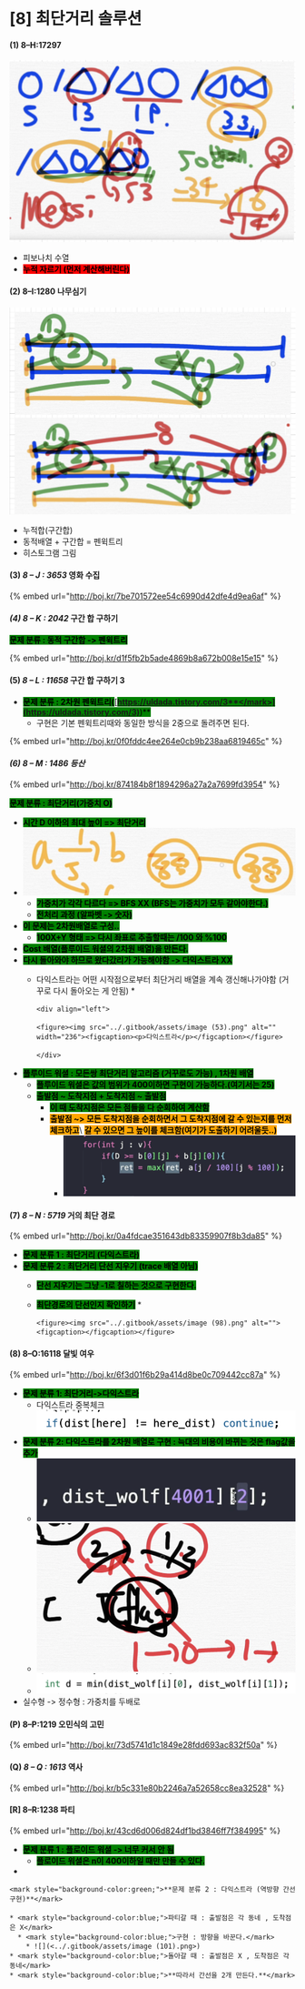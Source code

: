 # \[8] 최단거리 솔루션

#### (1) 8–H:17297

![](<../.gitbook/assets/image (1) (1) (1) (1) (1) (1) (1) (1) (1).png>)

* 피보나치 수열
* <mark style="background-color:red;">**누적 자르기 (먼저 계산해버린다)**</mark>

#### (2) 8–I:1280 나무심기

![](<../.gitbook/assets/image (8) (1) (1).png>)

* 누적합(구간합)
* 동적배열 + 구간합 = 펜윅트리
* 히스토그램 그림

#### (3) _8 – J : 3653_ 영화 수집

{% embed url="http://boj.kr/7be701572ee54c6990d42dfe4d9ea6af" %}

#### _(4) 8 – K : 2042_ 구간 합 구하기

<mark style="background-color:green;">**문제 분류 : 동적 구간합 -> 펜윅트리**</mark>

{% embed url="http://boj.kr/d1f5fb2b5ade4869b8a672b008e15e15" %}

#### (5) _8 – L : 11658_ 구간 합 구하기 3

* <mark style="background-color:green;">**문제 분류 : 2차원 펜윅트리(**</mark>[<mark style="background-color:green;">**https://uldada.tistory.com/3**</mark>](https://uldada.tistory.com/3)<mark style="background-color:green;">**)**</mark>
  * 구현은 기본 펜윅트리때와 동일한 방식을 2중으로 돌려주면 된다.

{% embed url="http://boj.kr/0f0fddc4ee264e0cb9b238aa6819465c" %}

#### _(6) 8 – M : 1486 등산_

{% embed url="http://boj.kr/874184b8f1894296a27a2a7699fd3954" %}

<mark style="background-color:green;">**문제 분류 :  최단거리(가중치 O)**</mark>

* <mark style="background-color:green;">**시간 D 이하의 최대 높이 => 최단거리**</mark>
* ![](<../.gitbook/assets/image (52).png>)
  * <mark style="background-color:green;">**가중치가 각각 다르다 => BFS XX (BFS는 가중치가 모두 같아야한다.)**</mark>
  * <mark style="background-color:green;">**전처리 과정 (알파벳 -> 숫자)**</mark>
* <mark style="background-color:green;">**이 문제는 2차원배열로 구성..**</mark>&#x20;
  * <mark style="background-color:green;">**100X+Y 형태 => 다시 좌표로 추출할때는 /100 와 %100**</mark>
* <mark style="background-color:green;">**Cost 배열(플루이드 워셜의 2차원 배열)을 만든다.**</mark>
* <mark style="background-color:green;">**다시 돌아와야 하므로 왔다갔리가 가능해야함 -> 다익스트라 XX**</mark>
  * 다익스트라는 어떤 시작점으로부터 최단거리 배열을 계속 갱신해나가야함 (거꾸로 다시 돌아오는 게 안됨)
    *

        <div align="left">

        <figure><img src="../.gitbook/assets/image (53).png" alt="" width="236"><figcaption><p>다익스트라</p></figcaption></figure>

        </div>


* <mark style="background-color:green;">**플루이드 워셜 : 모든쌍 최단거리 알고리즘 (거꾸로도 가능) , 1차원 배열**</mark>
  * <mark style="background-color:green;">**플루이드 워셜은 값의 범위가 400이하면 구현이 가능하다.(여기서는 25)**</mark>
  * <mark style="background-color:green;">**출발점 \~ 도착지점 + 도착지점 \~ 출발점**</mark>
    * <mark style="background-color:green;">**이 때 도착지점은 모든 점들을 다 순회하여 계산함**</mark>
    * <mark style="background-color:orange;">**출발점 \~> 모든 도착지점을 순회하면서 그 도착지점에 갈 수 있는지를 먼저 체크하고**</mark>\ <mark style="background-color:orange;">**갈 수 있으면 그 높이를 체크함(여기가 도출하기 어려울듯..)**</mark>
      * ![](<../.gitbook/assets/image (54).png>)

#### (7) _8 – N : 5719_ 거의 최단 경로

{% embed url="http://boj.kr/0a4fdcae351643db83359907f8b3da85" %}

* <mark style="background-color:green;">**문제 분류 1 : 최단거리 (다익스트라)**</mark>
* <mark style="background-color:green;">**문제 분류 2 : 최단거리 단선 지우기 (trace 배열 아님)**</mark>
  * <mark style="background-color:green;">**단선 지우기는 그냥 -1로 칠하는 것으로 구현한다.**</mark>
  * <mark style="background-color:green;">**최단경로의 단선인지 확인하기**</mark>&#x20;
    *

        <figure><img src="../.gitbook/assets/image (98).png" alt=""><figcaption></figcaption></figure>

#### (8) 8–O:16118 달빛 여우

{% embed url="http://boj.kr/6f3d01f6b29a414d8be0c709442cc87a" %}

* <mark style="background-color:green;">**문제 분류 1: 최단거리->다익스트라**</mark>
  * 다익스트라 중복체크\
    ![](<../.gitbook/assets/image (77).png>)
* <mark style="background-color:green;">**문제 분류 2: 다익스트라를 2차원 배열로 구현 : 늑대의 비용이 바뀌는 것은 flag값을 추가**</mark>
  * ![](<../.gitbook/assets/image (76).png>)
  * ![](<../.gitbook/assets/image (75).png>)
  * ![](<../.gitbook/assets/image (78).png>)
* 실수형 -> 정수형 : 가중치를 두배로

#### (P) 8–P:1219 오민식의 고민

{% embed url="http://boj.kr/73d5741d1c1849e28fdd693ac832f50a" %}

#### (Q) _8 – Q : 1613_ 역사

{% embed url="http://boj.kr/b5c331e80b2246a7a52658cc8ea32528" %}

#### \[R] 8–R:1238 파티

{% embed url="http://boj.kr/43cd6d006d824df1bd3846ff7f384995" %}

* <mark style="background-color:green;">**문제 분류 1 : 플로이드 워셜 -> 너무 커서 안 됨**</mark>
  * <mark style="background-color:green;">**플로이드 워셜은 n이 400이하일 때만 만들 수 있다.**</mark>
*

    <mark style="background-color:green;">**문제 분류 2 : 다익스트라 (역방향 간선 구현)**</mark>

    * <mark style="background-color:blue;">파티갈 때 : 출발점은 각 동네 , 도착점은 X</mark>
      * <mark style="background-color:blue;">구현 : 방향을 바꾼다.</mark>
        * ![](<../.gitbook/assets/image (101).png>)
    * <mark style="background-color:blue;">돌아갈 때 : 출발점은 X , 도착점은 각 동네</mark>
    * <mark style="background-color:blue;">**따라서 간선을 2개 만든다.**</mark>
